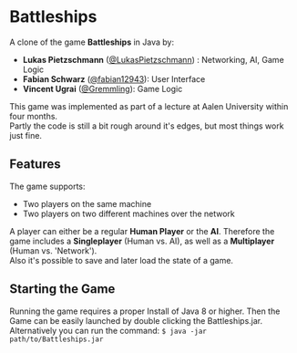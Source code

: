 # Battleships
A clone of the game **Battleships** in Java by:
* **Lukas Pietzschmann** ([@LukasPietzschmann](https://github.com/LukasPietzschmann)) : Networking, AI, Game Logic
* **Fabian Schwarz** ([@fabian12943](https://github.com/fabian12943)): User Interface
* **Vincent Ugrai** ([@Gremmling](https://github.com/Gremmling)): Game Logic

This game was implemented as part of a lecture at Aalen University within four months.  
Partly the code is still a bit rough around it's edges, but most things work just fine.

## Features
The game supports:
* Two players on the same machine
* Two players on two different machines over the network

A player can either be a regular **Human Player** or the **AI**. Therefore the game includes a **Singleplayer** (Human vs. AI), as well as a **Multiplayer** (Human vs. 'Network').  
Also it's possible to save and later load the state of a game.

## Starting the Game
Running the game requires a proper Install of Java 8 or higher. Then the Game can be easily launched by double clicking the Battleships.jar.  
Alternatively you can run the command:
``
$ java -jar path/to/Battleships.jar
``

